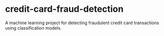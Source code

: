 # credit-card-fraud-detection
A machine learning project for detecting fraudulent credit card transactions using classification models.
